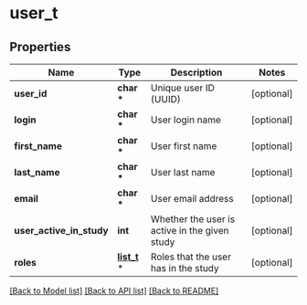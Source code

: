 # user_t

## Properties
Name | Type | Description | Notes
------------ | ------------- | ------------- | -------------
**user_id** | **char \*** | Unique user ID (UUID) | [optional] 
**login** | **char \*** | User login name | [optional] 
**first_name** | **char \*** | User first name | [optional] 
**last_name** | **char \*** | User last name | [optional] 
**email** | **char \*** | User email address | [optional] 
**user_active_in_study** | **int** | Whether the user is active in the given study | [optional] 
**roles** | [**list_t**](role.md) \* | Roles that the user has in the study | [optional] 

[[Back to Model list]](../README.md#documentation-for-models) [[Back to API list]](../README.md#documentation-for-api-endpoints) [[Back to README]](../README.md)


